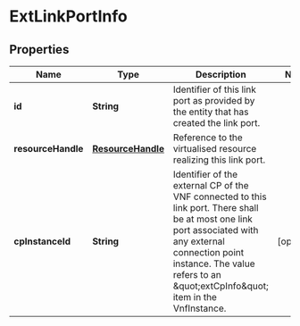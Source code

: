 
# ExtLinkPortInfo

## Properties
Name | Type | Description | Notes
------------ | ------------- | ------------- | -------------
**id** | **String** | Identifier of this link port as provided by the entity that has created the link port.  | 
**resourceHandle** | [**ResourceHandle**](ResourceHandle.md) | Reference to the virtualised resource realizing this link port.  | 
**cpInstanceId** | **String** | Identifier of the external CP of the VNF connected to this link port. There shall be at most one link port associated with any external connection point instance. The value refers to an \&quot;extCpInfo\&quot; item in the VnfInstance.  |  [optional]



